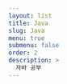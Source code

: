 ```yaml
---
layout: list
title: Java
slug: Java
menu: true
submenu: false
order: 2
description: >
  자바 공부
---
```

